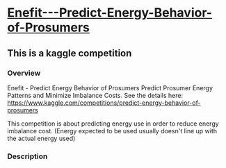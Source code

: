 # [Enefit---Predict-Energy-Behavior-of-Prosumers](https://www.kaggle.com/competitions/predict-energy-behavior-of-prosumers)
## This is a kaggle competition

### Overview
Enefit - Predict Energy Behavior of Prosumers Predict Prosumer Energy Patterns and Minimize Imbalance Costs.
See the details here: https://www.kaggle.com/competitions/predict-energy-behavior-of-prosumers

This competition is about predicting energy use in order to reduce energy imbalance cost.
(Energy expected to be used usually doesn't line up with the actual energy used)

### Description
